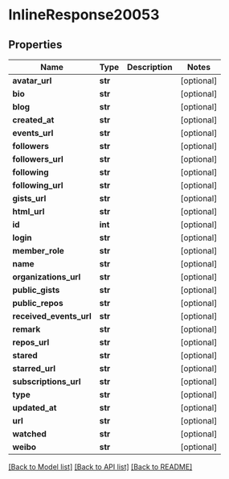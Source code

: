 # InlineResponse20053

## Properties
Name | Type | Description | Notes
------------ | ------------- | ------------- | -------------
**avatar_url** | **str** |  | [optional] 
**bio** | **str** |  | [optional] 
**blog** | **str** |  | [optional] 
**created_at** | **str** |  | [optional] 
**events_url** | **str** |  | [optional] 
**followers** | **str** |  | [optional] 
**followers_url** | **str** |  | [optional] 
**following** | **str** |  | [optional] 
**following_url** | **str** |  | [optional] 
**gists_url** | **str** |  | [optional] 
**html_url** | **str** |  | [optional] 
**id** | **int** |  | [optional] 
**login** | **str** |  | [optional] 
**member_role** | **str** |  | [optional] 
**name** | **str** |  | [optional] 
**organizations_url** | **str** |  | [optional] 
**public_gists** | **str** |  | [optional] 
**public_repos** | **str** |  | [optional] 
**received_events_url** | **str** |  | [optional] 
**remark** | **str** |  | [optional] 
**repos_url** | **str** |  | [optional] 
**stared** | **str** |  | [optional] 
**starred_url** | **str** |  | [optional] 
**subscriptions_url** | **str** |  | [optional] 
**type** | **str** |  | [optional] 
**updated_at** | **str** |  | [optional] 
**url** | **str** |  | [optional] 
**watched** | **str** |  | [optional] 
**weibo** | **str** |  | [optional] 

[[Back to Model list]](../README.md#documentation-for-models) [[Back to API list]](../README.md#documentation-for-api-endpoints) [[Back to README]](../README.md)

